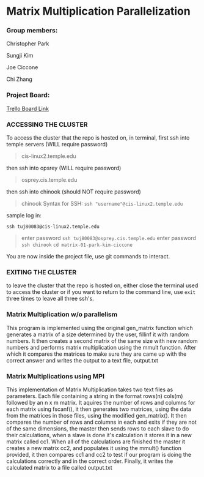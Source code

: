 # Matrix Multiplication Parallelization

### Group members:

Christopher Park

Sungji Kim

Joe Ciccone

Chi Zhang

### Project Board:

[Trello Board Link](https://trello.com/b/qkwlwqlG/cis3296-lab6)

### ACCESSING THE CLUSTER

To access the cluster that the repo is hosted on, 
in terminal, first ssh into temple servers (WILL require password)
>cis-linux2.temple.edu

then ssh into opsrey (WILL require password)
>osprey.cis.temple.edu

then ssh into chinook (should NOT require password)
>chinook
Syntax for SSH:
`ssh "username"@cis-linux2.temple.edu`

sample log in:

`ssh tuj80083@cis-linux2.temple.edu`
>enter password
`ssh tuj80083@osprey.cis.temple.edu`
>enter password
`ssh chinook`
`cd matrix-01-park-kim-ciccone`

You are now inside the project file, use git commands to interact.

### EXITING THE CLUSTER

to leave the cluster that the repo is hosted on,
either close the terminal used to access the cluster
or if you want to return to the command line, use
`exit` 
three times to leave all three ssh's.

### Matrix Multiplication w/o parallelism

This program is implemented using the original gen_matrix function which generates a matrix of
a size determined by the user, fillinf it with random numbers. It then creates a second matrix of the same size with 
new random numbers and performs matrix multiplication using the mmult function. After which it compares the matrices to make sure they are came up with the correct answer and writes the output to a text file, output.txt

### Matrix Multiplications using MPI

This implementation of Matrix Multiplication takes two text files as parameters. 
Each file containing a string in the format rows(n) cols(m) followed by an n x m matrix. 
It aquires the number of rows and columns for each matrix using fscanf(), it then generates
two matrices, using the data from the matrices in those files, using the modified gen_matrix().
It then compares the number of rows and columns in each and exits if they are not of the same dimensions,
the master then sends rows to each slave to do their calculations, when a slave is done it's calculation it stores it 
in a new matrix called cc1. When all of the calculations are finished the master it creates a new matrix cc2, and populates it
using the mmult() function provided, it then compares cc1 and cc2 to test if our program is doing the calculations
correctly and in the correct order. Finally, it writes the calculated matrix to a file called output.txt
